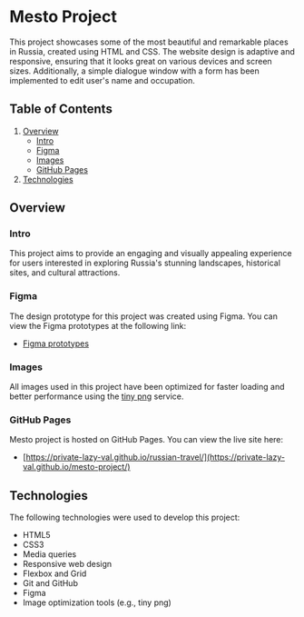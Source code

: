 # Mesto Project

This project showcases some of the most beautiful and remarkable places in Russia, created using HTML and CSS. The website design is adaptive and responsive, ensuring that it looks great on various devices and screen sizes. Additionally, a simple dialogue window with a form has been implemented to edit user's name and occupation.

## Table of Contents

1. [Overview](#overview)
   - [Intro](#intro)
   - [Figma](#figma)
   - [Images](#images)
   - [GitHub Pages](#github-pages)
2. [Technologies](#technologies)

## Overview

### Intro

This project aims to provide an engaging and visually appealing experience for users interested in exploring Russia's stunning landscapes, historical sites, and cultural attractions.

### Figma

The design prototype for this project was created using Figma. You can view the Figma prototypes at the following link:

- [Figma prototypes](https://www.figma.com/file/xni8mSiI7OqdTyzTD1wQ6L/JavaScript.-Sprint-4?node-id=28212-2&t=x7dkQJZtB5fHShUH-0)

### Images

All images used in this project have been optimized for faster loading and better performance using the [tiny png](https://tinypng.com/) service.

### GitHub Pages

Mesto project is hosted on GitHub Pages. You can view the live site here:

- [https://private-lazy-val.github.io/russian-travel/](https://private-lazy-val.github.io/mesto-project/)

## Technologies

The following technologies were used to develop this project:

- HTML5
- CSS3
- Media queries
- Responsive web design
- Flexbox and Grid
- Git and GitHub
- Figma
- Image optimization tools (e.g., tiny png)
